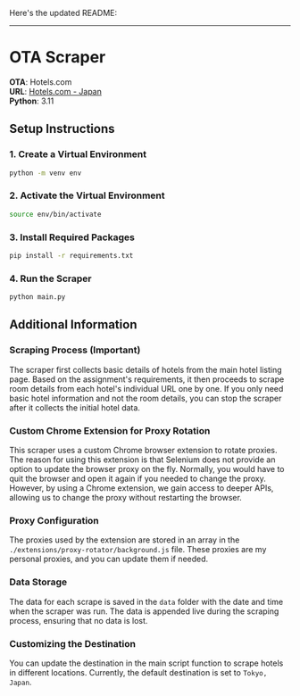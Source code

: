 Here's the updated README:

---

# OTA Scraper

**OTA**: Hotels.com  
**URL**: [Hotels.com - Japan](https://www.hotels.com/Hotel-Search?destination=Japan)  
**Python**: 3.11

## Setup Instructions

### 1. Create a Virtual Environment

```bash
python -m venv env
```

### 2. Activate the Virtual Environment

```bash
source env/bin/activate
```

### 3. Install Required Packages

```bash
pip install -r requirements.txt
```

### 4. Run the Scraper

```bash
python main.py
```

## Additional Information

### Scraping Process (Important)

The scraper first collects basic details of hotels from the main hotel listing page. Based on the assignment's requirements, it then proceeds to scrape room details from each hotel's individual URL one by one. If you only need basic hotel information and not the room details, you can stop the scraper after it collects the initial hotel data.

### Custom Chrome Extension for Proxy Rotation

This scraper uses a custom Chrome browser extension to rotate proxies. The reason for using this extension is that Selenium does not provide an option to update the browser proxy on the fly. Normally, you would have to quit the browser and open it again if you needed to change the proxy. However, by using a Chrome extension, we gain access to deeper APIs, allowing us to change the proxy without restarting the browser.

### Proxy Configuration

The proxies used by the extension are stored in an array in the `./extensions/proxy-rotator/background.js` file. These proxies are my personal proxies, and you can update them if needed.

### Data Storage

The data for each scrape is saved in the `data` folder with the date and time when the scraper was run. The data is appended live during the scraping process, ensuring that no data is lost.

### Customizing the Destination

You can update the destination in the main script function to scrape hotels in different locations. Currently, the default destination is set to `Tokyo, Japan`.
